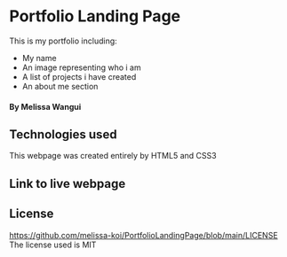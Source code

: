 # Portfolio Landing Page

This is my portfolio including:
* My name
* An image representing who i am
* A list of projects i have created
* An about me section

#### By Melissa Wangui
## Technologies used
This webpage was created entirely by HTML5 and CSS3
## Link to live webpage

## License
<https://github.com/melissa-koi/PortfolioLandingPage/blob/main/LICENSE><br>
The license used is MIT
